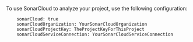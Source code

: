 To use SonarCloud to analyze your project, use the following configuration:

```
    sonarCloud: true
    sonarCloudOrganization: YourSonarCloudOrganization
    sonarCloudProjectKey: TheProjectKeyForThisProject
    sonarCloudServiceConnection: YourSonarCloudServiceConnection
```
